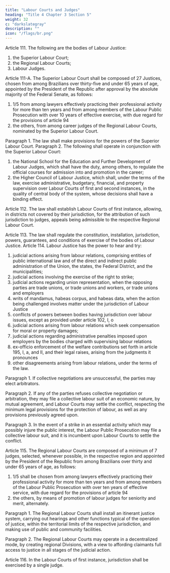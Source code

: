 ```yaml
---
title: "Labour Courts and Judges"
heading: "Title 4 Chapter 3 Section 5"
weight: 32
c: "darkslategray"
description: ""
icon: "/flags/br.png"
---
```



Article 111. The following are the bodies of Labour Justice:
1. the Superior Labour Court;
2.  the Regional Labour Courts;
3.   Labour Judges.


Article 111-A.  The Superior Labour Court shall be composed of 27 Justices, chosen from among Brazilians over thirty-five and under 65 years of age, appointed by the President of the Republic after approval by the absolute majority of the Federal Senate, as follows:
1. 1/5 from among lawyers effectively practicing their professional activity for more than ten years and from among members of the Labour Public Prosecution with over 10 years of effective exercise, with due regard for the provisions of article 94
2.  the others, from among career judges of the Regional Labour Courts,
nominated by the Superior Labour Court.

Paragraph 1. The law shall make provisions for the powers of the Superior Labour Court.
Paragraph 2. The following shall operate in conjunction with the Superior Labour Court:
1. the National School for the Education and Further Development of Labour
Judges, which shall have the duty, among others, to regulate the official courses for
admission into and promotion in the career;
2.  the Higher Council of Labour Justice, which shall, under the terms of the law, exercise administrative, budgetary, financial, and property supervision over Labour Courts of first and second instances, in the quality of central body of the system, whose decisions shall have a binding effect.

Article 112. The law shall establish Labour Courts of first instance, allowing, in districts not covered by their jurisdiction, for the attribution of such jurisdiction to judges, appeals being admissible to the respective Regional Labour Court. 

Article 113. The law shall regulate the constitution, installation, jurisdiction,
powers, guarantees, and conditions of exercise of the bodies of Labour Justice.
Article 114. Labour Justice has the power to hear and try:

1. judicial actions arising from labour relations, comprising entities of public
international law and of the direct and indirect public administration of the Union,
the states, the Federal District, and the municipalities;
2.  judicial actions involving the exercise of the right to strike;
3.   judicial actions regarding union representation, when the opposing parties are trade unions, or trade unions and workers, or trade unions and employers
4. writs of mandamus, habeas corpus, and habeas data, when the action being challenged involves matter under the jurisdiction of Labour Justice
5. conflicts of powers between bodies having jurisdiction over labour issues, except as provided under article 102, I, o
6.  judicial actions arising from labour relations which seek compensation for moral or property damages;
7.   judicial actions regarding administrative penalties imposed upon employers by the bodies charged with supervising labour relations
8.    ex-officio enforcement of the welfare contributions set forth in article 195, I, a, and II, and their legal raises, arising from the judgments it pronounces
9.  other disagreements arising from labour relations, under the terms of the law.

Paragraph 1. If collective negotiations are unsuccessful, the parties may elect arbitrators.

Paragraph 2. If any of the parties refuses collective negotiation or arbitration,
they may file a collective labour suit of an economic nature, by mutual agreement,
and Labour Courts may settle the conflict, respecting the minimum legal provisions
for the protection of labour, as well as any provisions previously agreed upon.

Paragraph 3. In the event of a strike in an essential activity which may possibly
injure the public interest, the Labour Public Prosecution may file a collective labour
suit, and it is incumbent upon Labour Courts to settle the conflict.

Article 115.  The Regional Labour Courts are composed of a minimum of 7 judges, selected, whenever possible, in the respective region and appointed by the President of the Republic from among Brazilians over thirty and under 65 years of age, as follows:

1. 1/5 shall be chosen from among lawyers effectively practicing their professional activity for more than ten years and from among members of the Labour Public Prosecution with over ten years of effective service, with due regard for the provisions of article 94
2.  the others, by means of promotion of labour judges for seniority and merit, alternately.

Paragraph 1. The Regional Labour Courts shall install an itinerant justice system, carrying out hearings and other functions typical of the operation of justice, within the territorial limits of the respective jurisdiction, and making use of public and community facilities.

Paragraph 2. The Regional Labour Courts may operate in a decentralized mode, by creating regional Divisions, with a view to affording claimants full access to justice in all stages of the judicial action.

Article 116. In the Labour Courts of first instance, jurisdiction shall be exercised
by a single judge.
